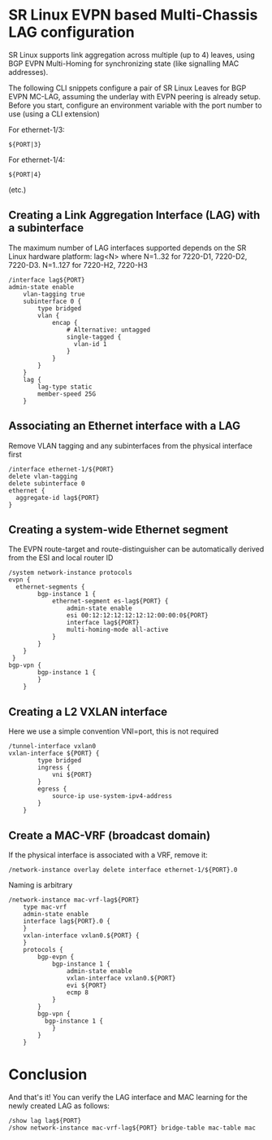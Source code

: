 # SR Linux EVPN based Multi-Chassis LAG configuration

SR Linux supports link aggregation across multiple (up to 4) leaves, using BGP EVPN Multi-Homing for synchronizing state (like signalling MAC addresses).

The following CLI snippets configure a pair of SR Linux Leaves for BGP EVPN MC-LAG, assuming the underlay with EVPN peering is already setup.
Before you start, configure an environment variable with the port number to use (using a CLI extension)

For ethernet-1/3:
```
${PORT|3}
```
For ethernet-1/4:
```
${PORT|4}
```
(etc.)

## Creating a Link Aggregation Interface (LAG) with a subinterface

The maximum number of LAG interfaces supported depends on the SR Linux hardware platform: 
lag\<N\> where N=1..32 for 7220-D1, 7220-D2, 7220-D3. N=1..127 for 7220-H2, 7220-H3

```
/interface lag${PORT}
admin-state enable
    vlan-tagging true
    subinterface 0 {
        type bridged
        vlan {
            encap {
                # Alternative: untagged
                single-tagged {
                  vlan-id 1
                }
            }
        }
    }
    lag {
        lag-type static
        member-speed 25G
    }
```

## Associating an Ethernet interface with a LAG

Remove VLAN tagging and any subinterfaces from the physical interface first
```
/interface ethernet-1/${PORT}
delete vlan-tagging
delete subinterface 0
ethernet {
  aggregate-id lag${PORT}
}
```

## Creating a system-wide Ethernet segment

The EVPN route-target and route-distinguisher can be automatically derived from the ESI and local router ID
```
/system network-instance protocols 
evpn {
  ethernet-segments {
        bgp-instance 1 {
            ethernet-segment es-lag${PORT} {
                admin-state enable
                esi 00:12:12:12:12:12:12:00:00:0${PORT}
                interface lag${PORT}
                multi-homing-mode all-active
            }
        }
    }
 }
bgp-vpn {
        bgp-instance 1 {
        }
    }
```

## Creating a L2 VXLAN interface

Here we use a simple convention VNI=port, this is not required
```
/tunnel-interface vxlan0
vxlan-interface ${PORT} {
        type bridged
        ingress {
            vni ${PORT}
        }
        egress {
            source-ip use-system-ipv4-address
        }
    }
```

## Create a MAC-VRF (broadcast domain)

If the physical interface is associated with a VRF, remove it:
```
/network-instance overlay delete interface ethernet-1/${PORT}.0
```

Naming is arbitrary
```
/network-instance mac-vrf-lag${PORT}
    type mac-vrf
    admin-state enable
    interface lag${PORT}.0 {
    }
    vxlan-interface vxlan0.${PORT} {
    }
    protocols {
        bgp-evpn {
            bgp-instance 1 {
                admin-state enable
                vxlan-interface vxlan0.${PORT}
                evi ${PORT}
                ecmp 8
            }
        }
        bgp-vpn {
          bgp-instance 1 {
            }
        }
    }
 ```
 
 # Conclusion
 And that's it! You can verify the LAG interface and MAC learning for the newly created LAG as follows:
 ```
 /show lag lag${PORT}
 /show network-instance mac-vrf-lag${PORT} bridge-table mac-table mac
 ```
